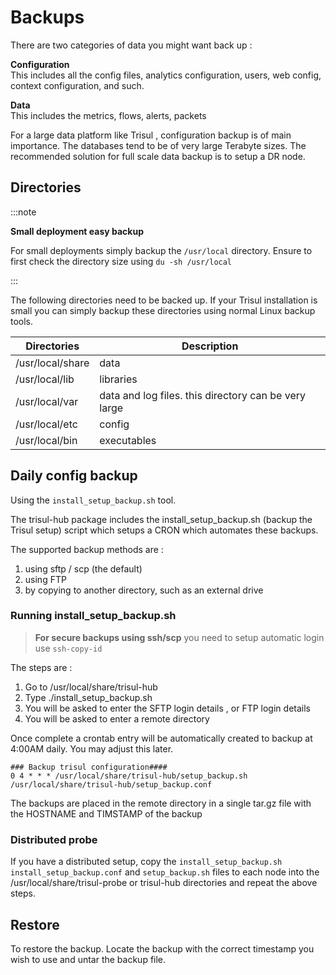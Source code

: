 # Backups

There are two categories of data you might want back up :

**Configuration**  
This includes all the config files, analytics configuration, users, web
config, context configuration, and such.

**Data**  
This includes the metrics, flows, alerts, packets

For a large data platform like Trisul , configuration backup is of main
importance. The databases tend to be of very large Terabyte sizes. The
recommended solution for full scale data backup is to setup a DR node.

## Directories

:::note

**Small deployment easy backup** 

For small deployments simply backup the `/usr/local` directory. Ensure to first check the directory size using `du -sh /usr/local`

:::

The following directories need to be backed up. If your Trisul installation
is small you can simply backup these directories using normal Linux
backup tools.

| Directories      | Description                                          |
| ---------------- | ---------------------------------------------------- |
| /usr/local/share | data                                                 |
| /usr/local/lib   | libraries                                            |
| /usr/local/var   | data and log files. this directory can be very large |
| /usr/local/etc   | config                                               |
| /usr/local/bin   | executables                                          |

## Daily config backup

Using the `install_setup_backup.sh` tool.

The trisul-hub package includes the install_setup_backup.sh (backup the
Trisul setup) script which setups a CRON which automates these backups.

The supported backup methods are :

1. using sftp / scp (the default)
2. using FTP
3. by copying to another directory, such as an external drive

### Running install_setup_backup.sh

> **For secure backups using ssh/scp** you need to setup automatic login
> use `ssh-copy-id`

The steps are :

1. Go to /usr/local/share/trisul-hub
2. Type ./install_setup_backup.sh
3. You will be asked to enter the SFTP login details , or FTP login
   details
4. You will be asked to enter a remote directory

Once complete a crontab entry will be automatically created to backup at
4:00AM daily. You may adjust this later.

    ### Backup trisul configuration####
    0 4 * * * /usr/local/share/trisul-hub/setup_backup.sh /usr/local/share/trisul-hub/setup_backup.conf

The backups are placed in the remote directory in a single tar.gz file
with the HOSTNAME and TIMSTAMP of the backup

### Distributed probe

If you have a distributed setup, copy the `install_setup_backup.sh`
`install_setup_backup.conf` and `setup_backup.sh` files to each node
into the /usr/local/share/trisul-probe or trisul-hub directories and
repeat the above steps.

## Restore

To restore the backup. Locate the backup with the correct timestamp you
wish to use and untar the backup file.
